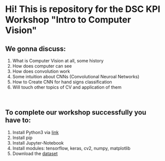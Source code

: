 # Hi! This is repository for the DSC KPI Workshop "Intro to Computer Vision" 

## We gonna discuss:

1. What is Computer Vision at all, some history
2. How does computer can see
3. How does convolution work
4. Some intuition about CNNs (Convolutional Neuroal Networks) 
5. How to Create CNN for hand signs classification
6. Will touch other topics of CV and application of them


<br>

## To complete our workshop successfully you have to:
1. Install Python3 via [link](https://www.python.org)
2. Install pip 
3. Install Jupyter-Notebook 
4. Install modules: tensorflow, keras, cv2, numpy, matplotlib
5. Download the [dataset](https://drive.google.com/file/d/13KhTn1pS9PEfa3ZVVRh5_mz1RKVLwVTg/view?usp=sharing)